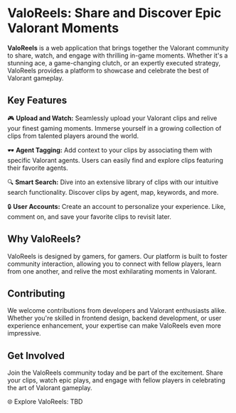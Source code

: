 # ValoReels: Share and Discover Epic Valorant Moments

**ValoReels** is a web application that brings together the Valorant community to share, watch, and engage with thrilling in-game moments. Whether it's a stunning ace, a game-changing clutch, or an expertly executed strategy, ValoReels provides a platform to showcase and celebrate the best of Valorant gameplay.

## Key Features

🎮 **Upload and Watch:** Seamlessly upload your Valorant clips and relive your finest gaming moments. Immerse yourself in a growing collection of clips from talented players around the world.

🕶️ **Agent Tagging:** Add context to your clips by associating them with specific Valorant agents. Users can easily find and explore clips featuring their favorite agents.

🔍 **Smart Search:** Dive into an extensive library of clips with our intuitive search functionality. Discover clips by agent, map, keywords, and more.

🔒 **User Accounts:** Create an account to personalize your experience. Like, comment on, and save your favorite clips to revisit later.

## Why ValoReels?

ValoReels is designed by gamers, for gamers. Our platform is built to foster community interaction, allowing you to connect with fellow players, learn from one another, and relive the most exhilarating moments in Valorant.

## Contributing

We welcome contributions from developers and Valorant enthusiasts alike. Whether you're skilled in frontend design, backend development, or user experience enhancement, your expertise can make ValoReels even more impressive.

## Get Involved

Join the ValoReels community today and be part of the excitement. Share your clips, watch epic plays, and engage with fellow players in celebrating the art of Valorant gameplay.

🌐 Explore ValoReels: TBD